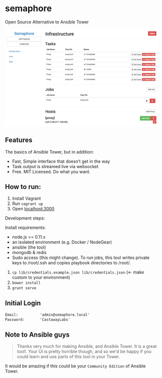 semaphore
=========

Open Source Alternative to Ansible Tower

![](public/img/screenshot.png)

Features
--------

The basics of Ansible Tower, but in addition:

- Fast, Simple interface that doesn’t get in the way
- Task output is streamed live via websocket
- Free. MIT Licensed. Do what you want.

How to run:
-----------

1. Install Vagrant
2. Run `vagrant up`
3. Open [localhost:3000](http://localhost:3000)

Development steps:

Install requirements:
- node.js >= 0.11.x
- an isolated environment (e.g. Docker / NodeGear)
- ansible (the tool)
- mongodb & redis
- Sudo access (this might change). To run jobs, this tool writes private keys to /root/.ssh and copies playbook directories to /root/.

1. `cp lib/credentials.example.json lib/credentials.json` (<- make custom to your environment)
2. `bower install`
3. `grunt serve`

Initial Login
-------------

```
Email:			'admin@semaphore.local'
Password:		'CastawayLabs'
```

Note to Ansible guys
--------------------

> Thanks very much for making Ansible, and Ansible Tower. It is a great tool!. Your UI is pretty horrible though, and so we'd be happy if you could learn and use parts of this tool in your Tower.

It would be amazing if this could be your `Community Edition` of Ansible Tower.
